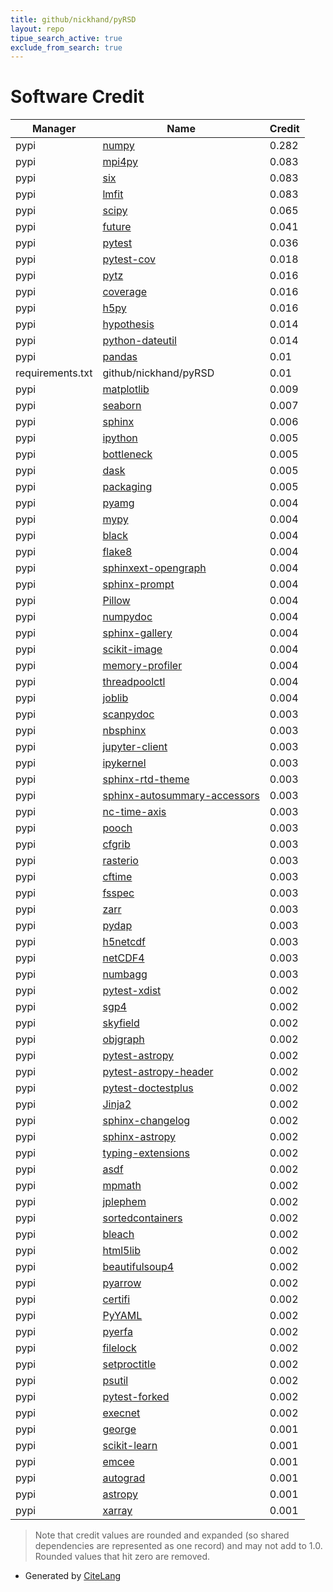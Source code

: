 ```yaml
---
title: github/nickhand/pyRSD
layout: repo
tipue_search_active: true
exclude_from_search: true
---
```

# Software Credit

|Manager|Name|Credit|
|-------|----|------|
|pypi|[numpy](https://www.numpy.org)|0.282|
|pypi|[mpi4py](https://github.com/mpi4py/mpi4py/)|0.083|
|pypi|[six](https://github.com/benjaminp/six)|0.083|
|pypi|[lmfit](https://lmfit.github.io/lmfit-py/)|0.083|
|pypi|[scipy](https://www.scipy.org)|0.065|
|pypi|[future](https://pypi.org/project/future)|0.041|
|pypi|[pytest](https://docs.pytest.org/en/latest/)|0.036|
|pypi|[pytest-cov](https://pypi.org/project/pytest-cov)|0.018|
|pypi|[pytz](https://pypi.org/project/pytz)|0.016|
|pypi|[coverage](https://pypi.org/project/coverage)|0.016|
|pypi|[h5py](https://pypi.org/project/h5py)|0.016|
|pypi|[hypothesis](https://pypi.org/project/hypothesis)|0.014|
|pypi|[python-dateutil](https://pypi.org/project/python-dateutil)|0.014|
|pypi|[pandas](https://pandas.pydata.org)|0.01|
|requirements.txt|github/nickhand/pyRSD|0.01|
|pypi|[matplotlib](https://pypi.org/project/matplotlib)|0.009|
|pypi|[seaborn](https://pypi.org/project/seaborn)|0.007|
|pypi|[sphinx](https://pypi.org/project/sphinx)|0.006|
|pypi|[ipython](https://pypi.org/project/ipython)|0.005|
|pypi|[bottleneck](https://pypi.org/project/bottleneck)|0.005|
|pypi|[dask](https://pypi.org/project/dask)|0.005|
|pypi|[packaging](https://pypi.org/project/packaging)|0.005|
|pypi|[pyamg](https://pypi.org/project/pyamg)|0.004|
|pypi|[mypy](https://pypi.org/project/mypy)|0.004|
|pypi|[black](https://pypi.org/project/black)|0.004|
|pypi|[flake8](https://pypi.org/project/flake8)|0.004|
|pypi|[sphinxext-opengraph](https://pypi.org/project/sphinxext-opengraph)|0.004|
|pypi|[sphinx-prompt](https://pypi.org/project/sphinx-prompt)|0.004|
|pypi|[Pillow](https://pypi.org/project/Pillow)|0.004|
|pypi|[numpydoc](https://pypi.org/project/numpydoc)|0.004|
|pypi|[sphinx-gallery](https://pypi.org/project/sphinx-gallery)|0.004|
|pypi|[scikit-image](https://pypi.org/project/scikit-image)|0.004|
|pypi|[memory-profiler](https://pypi.org/project/memory-profiler)|0.004|
|pypi|[threadpoolctl](https://pypi.org/project/threadpoolctl)|0.004|
|pypi|[joblib](https://pypi.org/project/joblib)|0.004|
|pypi|[scanpydoc](https://pypi.org/project/scanpydoc)|0.003|
|pypi|[nbsphinx](https://pypi.org/project/nbsphinx)|0.003|
|pypi|[jupyter-client](https://pypi.org/project/jupyter-client)|0.003|
|pypi|[ipykernel](https://pypi.org/project/ipykernel)|0.003|
|pypi|[sphinx-rtd-theme](https://pypi.org/project/sphinx-rtd-theme)|0.003|
|pypi|[sphinx-autosummary-accessors](https://pypi.org/project/sphinx-autosummary-accessors)|0.003|
|pypi|[nc-time-axis](https://pypi.org/project/nc-time-axis)|0.003|
|pypi|[pooch](https://pypi.org/project/pooch)|0.003|
|pypi|[cfgrib](https://pypi.org/project/cfgrib)|0.003|
|pypi|[rasterio](https://pypi.org/project/rasterio)|0.003|
|pypi|[cftime](https://pypi.org/project/cftime)|0.003|
|pypi|[fsspec](https://pypi.org/project/fsspec)|0.003|
|pypi|[zarr](https://pypi.org/project/zarr)|0.003|
|pypi|[pydap](https://pypi.org/project/pydap)|0.003|
|pypi|[h5netcdf](https://pypi.org/project/h5netcdf)|0.003|
|pypi|[netCDF4](https://pypi.org/project/netCDF4)|0.003|
|pypi|[numbagg](https://pypi.org/project/numbagg)|0.003|
|pypi|[pytest-xdist](https://github.com/pytest-dev/pytest-xdist)|0.002|
|pypi|[sgp4](https://pypi.org/project/sgp4)|0.002|
|pypi|[skyfield](https://pypi.org/project/skyfield)|0.002|
|pypi|[objgraph](https://pypi.org/project/objgraph)|0.002|
|pypi|[pytest-astropy](https://pypi.org/project/pytest-astropy)|0.002|
|pypi|[pytest-astropy-header](https://pypi.org/project/pytest-astropy-header)|0.002|
|pypi|[pytest-doctestplus](https://pypi.org/project/pytest-doctestplus)|0.002|
|pypi|[Jinja2](https://pypi.org/project/Jinja2)|0.002|
|pypi|[sphinx-changelog](https://pypi.org/project/sphinx-changelog)|0.002|
|pypi|[sphinx-astropy](https://pypi.org/project/sphinx-astropy)|0.002|
|pypi|[typing-extensions](https://pypi.org/project/typing-extensions)|0.002|
|pypi|[asdf](https://pypi.org/project/asdf)|0.002|
|pypi|[mpmath](https://pypi.org/project/mpmath)|0.002|
|pypi|[jplephem](https://pypi.org/project/jplephem)|0.002|
|pypi|[sortedcontainers](https://pypi.org/project/sortedcontainers)|0.002|
|pypi|[bleach](https://pypi.org/project/bleach)|0.002|
|pypi|[html5lib](https://pypi.org/project/html5lib)|0.002|
|pypi|[beautifulsoup4](https://pypi.org/project/beautifulsoup4)|0.002|
|pypi|[pyarrow](https://pypi.org/project/pyarrow)|0.002|
|pypi|[certifi](https://pypi.org/project/certifi)|0.002|
|pypi|[PyYAML](https://pypi.org/project/PyYAML)|0.002|
|pypi|[pyerfa](https://pypi.org/project/pyerfa)|0.002|
|pypi|[filelock](https://pypi.org/project/filelock)|0.002|
|pypi|[setproctitle](https://pypi.org/project/setproctitle)|0.002|
|pypi|[psutil](https://pypi.org/project/psutil)|0.002|
|pypi|[pytest-forked](https://pypi.org/project/pytest-forked)|0.002|
|pypi|[execnet](https://pypi.org/project/execnet)|0.002|
|pypi|[george](https://github.com/dfm/george)|0.001|
|pypi|[scikit-learn](http://scikit-learn.org)|0.001|
|pypi|[emcee](https://emcee.readthedocs.io)|0.001|
|pypi|[autograd](https://github.com/HIPS/autograd)|0.001|
|pypi|[astropy](http://astropy.org)|0.001|
|pypi|[xarray](https://github.com/pydata/xarray)|0.001|


> Note that credit values are rounded and expanded (so shared dependencies are represented as one record) and may not add to 1.0. Rounded values that hit zero are removed.


- Generated by [CiteLang](https://github.com/vsoch/citelang)
